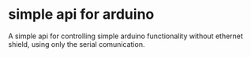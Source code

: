 # simple api for arduino
A simple api for controlling simple arduino functionality without ethernet shield, using only the serial comunication.
